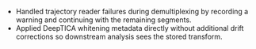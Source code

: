 - Handled trajectory reader failures during demultiplexing by recording a warning and continuing with the remaining segments.
- Applied DeepTICA whitening metadata directly without additional drift corrections so downstream analysis sees the stored transform.
